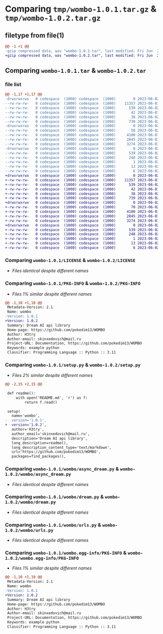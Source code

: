 # Comparing `tmp/wombo-1.0.1.tar.gz` & `tmp/wombo-1.0.2.tar.gz`

## filetype from file(1)

```diff
@@ -1 +1 @@
-gzip compressed data, was "wombo-1.0.1.tar", last modified: Fri Jun  2 06:50:03 2023, max compression
+gzip compressed data, was "wombo-1.0.2.tar", last modified: Fri Jun  2 06:52:37 2023, max compression
```

## Comparing `wombo-1.0.1.tar` & `wombo-1.0.2.tar`

### file list

```diff
@@ -1,17 +1,17 @@
-drwxrwxrwx   0 codespace  (1000) codespace  (1000)        0 2023-06-02 06:50:03.483602 wombo-1.0.1/
--rw-rw-rw-   0 codespace  (1000) codespace  (1000)    11357 2023-06-01 16:24:00.000000 wombo-1.0.1/LICENSE
--rw-rw-rw-   0 codespace  (1000) codespace  (1000)      539 2023-06-02 06:50:03.483602 wombo-1.0.1/PKG-INFO
--rw-rw-rw-   0 codespace  (1000) codespace  (1000)       42 2023-06-01 16:24:00.000000 wombo-1.0.1/README.md
--rw-rw-rw-   0 codespace  (1000) codespace  (1000)       38 2023-06-02 06:50:03.483602 wombo-1.0.1/setup.cfg
--rw-rw-rw-   0 codespace  (1000) codespace  (1000)      739 2023-06-02 06:47:33.000000 wombo-1.0.1/setup.py
-drwxrwxrwx   0 codespace  (1000) codespace  (1000)        0 2023-06-02 06:50:03.479602 wombo-1.0.1/wombo/
--rw-rw-rw-   0 codespace  (1000) codespace  (1000)       58 2023-06-02 06:49:29.000000 wombo-1.0.1/wombo/__init__.py
--rw-rw-rw-   0 codespace  (1000) codespace  (1000)     4100 2023-06-01 22:02:57.000000 wombo-1.0.1/wombo/async_dream.py
--rw-rw-rw-   0 codespace  (1000) codespace  (1000)     2845 2023-06-01 22:02:57.000000 wombo-1.0.1/wombo/dream.py
--rw-rw-rw-   0 codespace  (1000) codespace  (1000)     3274 2023-06-01 22:02:57.000000 wombo-1.0.1/wombo/urls.py
-drwxrwxrwx   0 codespace  (1000) codespace  (1000)        0 2023-06-02 06:50:03.483602 wombo-1.0.1/wombo.egg-info/
--rw-rw-rw-   0 codespace  (1000) codespace  (1000)      539 2023-06-02 06:50:03.000000 wombo-1.0.1/wombo.egg-info/PKG-INFO
--rw-rw-rw-   0 codespace  (1000) codespace  (1000)      248 2023-06-02 06:50:03.000000 wombo-1.0.1/wombo.egg-info/SOURCES.txt
--rw-rw-rw-   0 codespace  (1000) codespace  (1000)        1 2023-06-02 06:50:03.000000 wombo-1.0.1/wombo.egg-info/dependency_links.txt
--rw-rw-rw-   0 codespace  (1000) codespace  (1000)       13 2023-06-02 06:50:03.000000 wombo-1.0.1/wombo.egg-info/requires.txt
--rw-rw-rw-   0 codespace  (1000) codespace  (1000)        6 2023-06-02 06:50:03.000000 wombo-1.0.1/wombo.egg-info/top_level.txt
+drwxrwxrwx   0 codespace  (1000) codespace  (1000)        0 2023-06-02 06:52:37.287602 wombo-1.0.2/
+-rw-rw-rw-   0 codespace  (1000) codespace  (1000)    11357 2023-06-01 16:24:00.000000 wombo-1.0.2/LICENSE
+-rw-rw-rw-   0 codespace  (1000) codespace  (1000)      539 2023-06-02 06:52:37.287602 wombo-1.0.2/PKG-INFO
+-rw-rw-rw-   0 codespace  (1000) codespace  (1000)       42 2023-06-01 16:24:00.000000 wombo-1.0.2/README.md
+-rw-rw-rw-   0 codespace  (1000) codespace  (1000)       38 2023-06-02 06:52:37.287602 wombo-1.0.2/setup.cfg
+-rw-rw-rw-   0 codespace  (1000) codespace  (1000)      739 2023-06-02 06:52:08.000000 wombo-1.0.2/setup.py
+drwxrwxrwx   0 codespace  (1000) codespace  (1000)        0 2023-06-02 06:52:37.287602 wombo-1.0.2/wombo/
+-rw-rw-rw-   0 codespace  (1000) codespace  (1000)       70 2023-06-02 06:52:19.000000 wombo-1.0.2/wombo/__init__.py
+-rw-rw-rw-   0 codespace  (1000) codespace  (1000)     4100 2023-06-01 22:02:57.000000 wombo-1.0.2/wombo/async_dream.py
+-rw-rw-rw-   0 codespace  (1000) codespace  (1000)     2845 2023-06-01 22:02:57.000000 wombo-1.0.2/wombo/dream.py
+-rw-rw-rw-   0 codespace  (1000) codespace  (1000)     3274 2023-06-01 22:02:57.000000 wombo-1.0.2/wombo/urls.py
+drwxrwxrwx   0 codespace  (1000) codespace  (1000)        0 2023-06-02 06:52:37.287602 wombo-1.0.2/wombo.egg-info/
+-rw-rw-rw-   0 codespace  (1000) codespace  (1000)      539 2023-06-02 06:52:37.000000 wombo-1.0.2/wombo.egg-info/PKG-INFO
+-rw-rw-rw-   0 codespace  (1000) codespace  (1000)      248 2023-06-02 06:52:37.000000 wombo-1.0.2/wombo.egg-info/SOURCES.txt
+-rw-rw-rw-   0 codespace  (1000) codespace  (1000)        1 2023-06-02 06:52:37.000000 wombo-1.0.2/wombo.egg-info/dependency_links.txt
+-rw-rw-rw-   0 codespace  (1000) codespace  (1000)       13 2023-06-02 06:52:37.000000 wombo-1.0.2/wombo.egg-info/requires.txt
+-rw-rw-rw-   0 codespace  (1000) codespace  (1000)        6 2023-06-02 06:52:37.000000 wombo-1.0.2/wombo.egg-info/top_level.txt
```

### Comparing `wombo-1.0.1/LICENSE` & `wombo-1.0.2/LICENSE`

 * *Files identical despite different names*

### Comparing `wombo-1.0.1/PKG-INFO` & `wombo-1.0.2/PKG-INFO`

 * *Files 1% similar despite different names*

```diff
@@ -1,10 +1,10 @@
 Metadata-Version: 2.1
 Name: wombo
-Version: 1.0.1
+Version: 1.0.2
 Summary: Dream AI api library
 Home-page: https://github.com/pokedim13/WOMBO
 Author: H3try
 Author-email: skinxedovich@mail.ru
 Project-URL: Documentation, https://github.com/pokedim13/WOMBO
 Keywords: example python
 Classifier: Programming Language :: Python :: 3.11
```

### Comparing `wombo-1.0.1/setup.py` & `wombo-1.0.2/setup.py`

 * *Files 2% similar despite different names*

```diff
@@ -2,15 +2,15 @@
 
 def readme():
     with open('README.md', 'r') as f:
         return f.read()
 
 setup(
   name='wombo',
-  version='1.0.1',
+  version='1.0.2',
   author='H3try',
   author_email='skinxedovich@mail.ru',
   description='Dream AI api library',
   long_description=readme(),
   long_description_content_type='text/markdown',
   url='https://github.com/pokedim13/WOMBO',
   packages=find_packages(),
```

### Comparing `wombo-1.0.1/wombo/async_dream.py` & `wombo-1.0.2/wombo/async_dream.py`

 * *Files identical despite different names*

### Comparing `wombo-1.0.1/wombo/dream.py` & `wombo-1.0.2/wombo/dream.py`

 * *Files identical despite different names*

### Comparing `wombo-1.0.1/wombo/urls.py` & `wombo-1.0.2/wombo/urls.py`

 * *Files identical despite different names*

### Comparing `wombo-1.0.1/wombo.egg-info/PKG-INFO` & `wombo-1.0.2/wombo.egg-info/PKG-INFO`

 * *Files 1% similar despite different names*

```diff
@@ -1,10 +1,10 @@
 Metadata-Version: 2.1
 Name: wombo
-Version: 1.0.1
+Version: 1.0.2
 Summary: Dream AI api library
 Home-page: https://github.com/pokedim13/WOMBO
 Author: H3try
 Author-email: skinxedovich@mail.ru
 Project-URL: Documentation, https://github.com/pokedim13/WOMBO
 Keywords: example python
 Classifier: Programming Language :: Python :: 3.11
```


